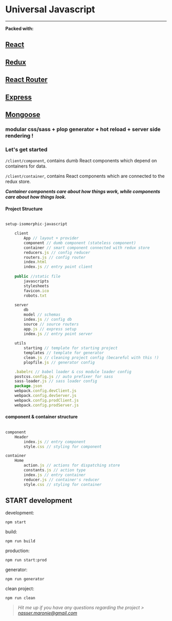 # Universal Javascript
---
**Packed with:**
## [React](https://facebook.github.io/react)
## [Redux](http://redux.js.org)
## [React Router](https://reacttraining.com/react-router)
## [Express](https://expressjs.com)
## [Mongoose](http://mongoosejs.com)

### modular css/sass + plop generator + hot reload + server side rendering !

### Let's get started

`/client/component`, contains dumb React components which depend on containers for data.

`/client/container`, contains React components which are connected to the redux store.

***Container components care about how things work, while components care about how things look.***

#### Project Structure

```javascript

setup-isomorphic-javascript

	client
		App // layout + provider
		component // dumb component (stateless component)
		container // smart component connected with redux store
		reducers.js // config reducer
		routers.js // config router
		index.html
		index.js // entry point client
    
	public //static file
		javascripts
		stylesheets
		favicon.ico
		robots.txt
    
	server
		db
		model // schemas
		index.js // config db
		source // source routers
		app.js // express setup
		index.js // entry point server
	
	utils
		starting // template for starting project
		templates // template for generator
		clean.js // cleaning project config (becareful with this !)
		plopfile.js // generator config

	.babelrc // babel loader & css module loader config
	postcss.config.js // auto prefixer for sass
	sass-loader.js // sass loader config
	package.json
	webpack.config.devClient.js 
	webpack.config.devServer.js
	webpack.config.prodClient.js
	webpack.config.prodServer.js

```

#### component & container structure

```javascript

component
	Header
		index.js // entry component
		style.css // styling for component

container
	Home
		action.js // actions for dispatching store
		constants.js // action type
		index.js // entry container
		reducer.js // container's reducer
		style.css // styling for container

```

## START development

development:
```shell
npm start
```
build:
```shell
npm run build
```
production:
```shell
npm run start:prod
```
generator:
```shell
npm run generator
```
clean project:
```shell
npm run clean
```

> *Hit me up if you have any questions regarding the project > nasser.maronie@gmail.com*
